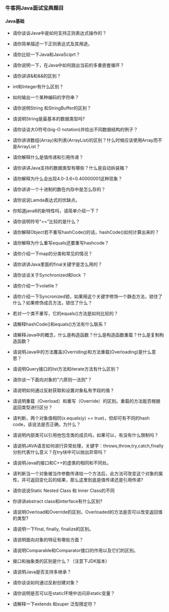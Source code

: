 ### 牛客网Java面试宝典题目



####  	Java基础

+ 请你谈谈Java中是如何支持正则表达式操作的？

+ 请你简单描述一下正则表达式及其用途。

+ 请你比较一下Java和JavaSciprt？

+ 请你说明一下，在Java中如何跳出当前的多重嵌套循环？

+ 请你讲讲&和&&的区别？

+ int和Integer有什么区别？

+ 如何输出一个某种编码的字符串？

+ 请你说明String 和StringBuffer的区别？

+ 请说明String是最基本的数据类型吗?

+ 请你谈谈大O符号(big-O notation)并给出不同数据结构的例子？

+ 请你讲讲数组(Array)和列表(ArrayList)的区别？什么时候应该使用Array而不是ArrayList？

+ 请你解释什么是值传递和引用传递？

+ 请你讲讲Java支持的数据类型有哪些？什么是自动拆装箱？

+ 请你解释为什么会出现4.0-3.6=0.40000001这种现象？

+ 请你讲讲一个十进制的数在内存中是怎么存的？

+ 请你说说Lamda表达式的优缺点。

+ 你知道java8的新特性吗，请简单介绍一下？

+ 请你说明符号“==”比较的是什么？

+ 请你解释Object若不重写hashCode()的话，hashCode()如何计算出来的？

+ 请你解释为什么重写equals还要重写hashcode？

+ 请你介绍一下map的分类和常见的情况？

+ 请你讲讲Java里面的final关键字是怎么用的？

+ 请你谈谈关于Synchronized和lock ？

+ 请你介绍一下volatile？

+ 请你介绍一下Syncronized锁，如果用这个关键字修饰一个静态方法，锁住了什么？如果修饰成员方法，锁住了什么？

+ 若对一个类不重写，它的equals()方法是如何比较的？

+ 请解释hashCode()和equals()方法有什么联系？

+ 请解释Java中的概念，什么是构造函数？什么是构造函数重载？什么是复制构造函数？

+ 请说明Java中的方法覆盖(Overriding)和方法重载(Overloading)是什么意思？

+ 请说明Query接口的list方法和iterate方法有什么区别？

+ 请你谈一下面向对象的"六原则一法则"？

+ 请说明如何通过反射获取和设置对象私有字段的值？

+ 请说明重载（Overload）和重写（Override）的区别。重载的方法能否根据返回类型进行区分？

+ 请判断，两个对象值相同(x.equals(y) == true)，但却可有不同的hash code，该说法是否正确，为什么？

+ 请说明内部类可以引用他包含类的成员吗，如果可以，有没有什么限制吗？

+ 请说明JAVA语言如何进行异常处理，关键字：throws,throw,try,catch,finally分别代表什么意义？在try块中可以抛出异常吗？

+ 请说明Java的接口和C++的虚类的相同和不同处。

+ 请判断当一个对象被当作参数传递给一个方法后，此方法可改变这个对象的属性，并可返回变化后的结果，那么这里到底是值传递还是引用传递?

+ 请你说说Static Nested Class 和 Inner Class的不同

+ 你讲讲abstract class和interface有什么区别?

+ 请说明Overload和Override的区别，Overloaded的方法是否可以改变返回值的类型?

+ 请说明一下final, finally, finalize的区别。

+ 请说明面向对象的特征有哪些方面？

+ 请说明Comparable和Comparator接口的作用以及它们的区别。

+ 接口和抽象类的区别是什么？（注意下JDK版本）

+ 请说明Java是否支持多继承？

+ 请你谈谈如何通过反射创建对象？

+ 请你说明是否可以在static环境中访问非static变量？

+ 请解释一下extends 和super 泛型限定符？